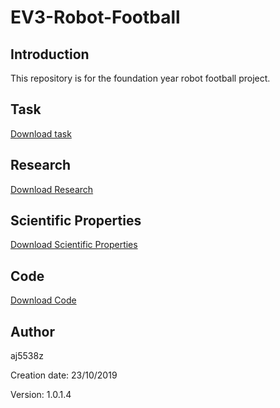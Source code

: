# EV3-Robot-Football
## Introduction
This repository is for the foundation year robot football project.
## Task
[Download task](https://github.com/aj5538z/EV3-Robot-Football/blob/master/Task/Project%201%20Robot%20Football%20Tasks.docx?raw=true)

## Research
[Download Research](https://github.com/aj5538z/EV3-Robot-Football/blob/master/Report/Andrew%20Johnston%20Project%201.docx?raw=true)

## Scientific Properties
[Download Scientific Properties](https://github.com/aj5538z/EV3-Robot-Football/blob/master/Scientific%20Properties/Project%201%20Analysis%20of%20the%20Scientific%20Properties.docx?raw=true)

## Code
[Download Code](https://github.com/aj5538z/EV3-Robot-Football/blob/master/Code/EV3%20Robot%20Football%20Code%20V2.ev3?raw=true)

## Author
aj5538z

Creation date: 23/10/2019

Version: 1.0.1.4